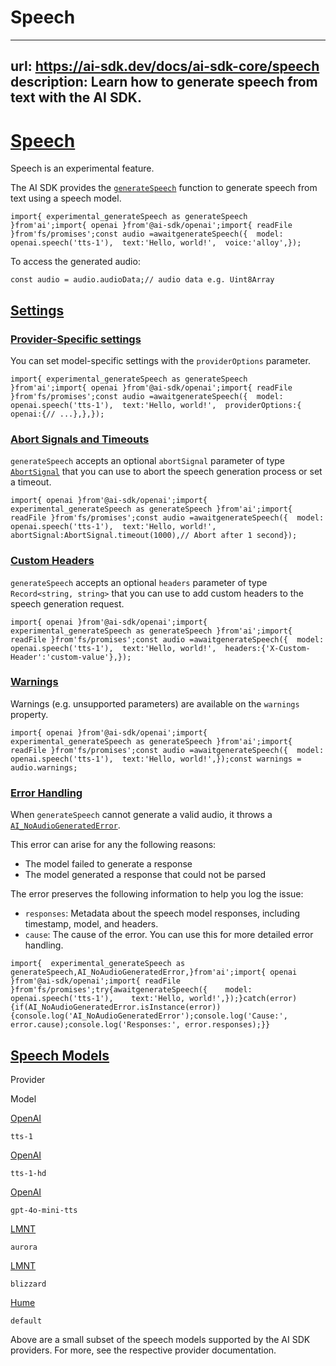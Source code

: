 # Speech


---
url: https://ai-sdk.dev/docs/ai-sdk-core/speech
description: Learn how to generate speech from text with the AI SDK.
---


# [Speech](#speech)


Speech is an experimental feature.

The AI SDK provides the [`generateSpeech`](/docs/reference/ai-sdk-core/generate-speech) function to generate speech from text using a speech model.

```
import{ experimental_generateSpeech as generateSpeech }from'ai';import{ openai }from'@ai-sdk/openai';import{ readFile }from'fs/promises';const audio =awaitgenerateSpeech({  model: openai.speech('tts-1'),  text:'Hello, world!',  voice:'alloy',});
```

To access the generated audio:

```
const audio = audio.audioData;// audio data e.g. Uint8Array
```


## [Settings](#settings)



### [Provider-Specific settings](#provider-specific-settings)


You can set model-specific settings with the `providerOptions` parameter.

```
import{ experimental_generateSpeech as generateSpeech }from'ai';import{ openai }from'@ai-sdk/openai';import{ readFile }from'fs/promises';const audio =awaitgenerateSpeech({  model: openai.speech('tts-1'),  text:'Hello, world!',  providerOptions:{    openai:{// ...},},});
```


### [Abort Signals and Timeouts](#abort-signals-and-timeouts)


`generateSpeech` accepts an optional `abortSignal` parameter of type [`AbortSignal`](https://developer.mozilla.org/en-US/docs/Web/API/AbortSignal) that you can use to abort the speech generation process or set a timeout.

```
import{ openai }from'@ai-sdk/openai';import{ experimental_generateSpeech as generateSpeech }from'ai';import{ readFile }from'fs/promises';const audio =awaitgenerateSpeech({  model: openai.speech('tts-1'),  text:'Hello, world!',  abortSignal:AbortSignal.timeout(1000),// Abort after 1 second});
```


### [Custom Headers](#custom-headers)


`generateSpeech` accepts an optional `headers` parameter of type `Record<string, string>` that you can use to add custom headers to the speech generation request.

```
import{ openai }from'@ai-sdk/openai';import{ experimental_generateSpeech as generateSpeech }from'ai';import{ readFile }from'fs/promises';const audio =awaitgenerateSpeech({  model: openai.speech('tts-1'),  text:'Hello, world!',  headers:{'X-Custom-Header':'custom-value'},});
```


### [Warnings](#warnings)


Warnings (e.g. unsupported parameters) are available on the `warnings` property.

```
import{ openai }from'@ai-sdk/openai';import{ experimental_generateSpeech as generateSpeech }from'ai';import{ readFile }from'fs/promises';const audio =awaitgenerateSpeech({  model: openai.speech('tts-1'),  text:'Hello, world!',});const warnings = audio.warnings;
```


### [Error Handling](#error-handling)


When `generateSpeech` cannot generate a valid audio, it throws a [`AI_NoAudioGeneratedError`](/docs/reference/ai-sdk-errors/ai-no-audio-generated-error).

This error can arise for any the following reasons:

-   The model failed to generate a response
-   The model generated a response that could not be parsed

The error preserves the following information to help you log the issue:

-   `responses`: Metadata about the speech model responses, including timestamp, model, and headers.
-   `cause`: The cause of the error. You can use this for more detailed error handling.

```
import{  experimental_generateSpeech as generateSpeech,AI_NoAudioGeneratedError,}from'ai';import{ openai }from'@ai-sdk/openai';import{ readFile }from'fs/promises';try{awaitgenerateSpeech({    model: openai.speech('tts-1'),    text:'Hello, world!',});}catch(error){if(AI_NoAudioGeneratedError.isInstance(error)){console.log('AI_NoAudioGeneratedError');console.log('Cause:', error.cause);console.log('Responses:', error.responses);}}
```


## [Speech Models](#speech-models)


Provider

Model

[OpenAI](/providers/ai-sdk-providers/openai#speech-models)

`tts-1`

[OpenAI](/providers/ai-sdk-providers/openai#speech-models)

`tts-1-hd`

[OpenAI](/providers/ai-sdk-providers/openai#speech-models)

`gpt-4o-mini-tts`

[LMNT](/providers/ai-sdk-providers/lmnt#speech-models)

`aurora`

[LMNT](/providers/ai-sdk-providers/lmnt#speech-models)

`blizzard`

[Hume](/providers/ai-sdk-providers/hume#speech-models)

`default`

Above are a small subset of the speech models supported by the AI SDK providers. For more, see the respective provider documentation.
